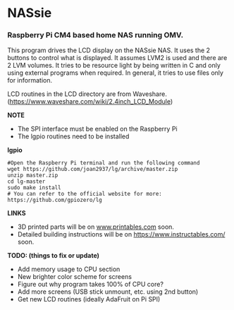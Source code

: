 # NASsie
### Raspberry Pi CM4 based home NAS running OMV.

This program drives the LCD display on the NASsie NAS. It uses the 2 buttons to control what is displayed. It assumes LVM2 is used and there are 2 LVM volumes. It tries to be resource light by being written in C and only using external programs when required. In general, it tries to use files only for information.

LCD routines in the LCD directory are from Waveshare.
(https://www.waveshare.com/wiki/2.4inch_LCD_Module)

**NOTE**
- The SPI interface must be enabled on the Raspberry Pi
- The lgpio routines need to be installed

**lgpio**
```
#Open the Raspberry Pi terminal and run the following command
wget https://github.com/joan2937/lg/archive/master.zip
unzip master.zip
cd lg-master
sudo make install
# You can refer to the official website for more: https://github.com/gpiozero/lg
```

**LINKS**
- 3D printed parts will be on www.printables.com soon.
- Detailed building instructions will be on https://www.instructables.com/ soon.

 **TODO: (things to fix or update)**
 - Add memory usage to CPU section
 - New brighter color scheme for screens
 - Figure out why program takes 100% of CPU core?
 - Add more screens (USB stick unmount, etc. using 2nd button)
 - Get new LCD routines (ideally AdaFruit on Pi SPI)
